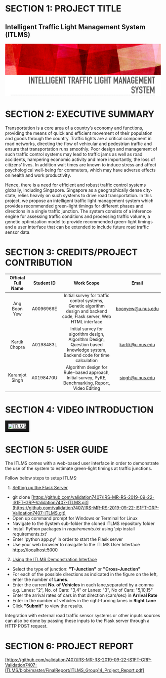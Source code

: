 
# SECTION 1: PROJECT TITLE
Intelligent Traffic Light Management System (ITLMS)
--
![alt text](https://github.com/validation7407/IRS-MR-RS-2019-09-22-IS1FT-GRP-Validation7407-ITLMS/blob/master/poster.png)


# SECTION 2: EXECUTIVE SUMMARY
Transportation is a core area of a country’s economy and functions, providing the means of quick and efficient movement of their population and goods through the country. Traffic lights are a critical component in road networks, directing the flow of vehicular and pedestrian traffic and ensure that transportation runs smoothly. Poor design and management of such traffic control systems may lead to traffic jams as well as road accidents, hampering economic activity and more importantly, the loss of citizens’ lives. In addition wait times are known to induce stress and affect psychological well-being for commuters, which may have adverse effects on health and work productivity.

Hence, there is a need for efficient and robust traffic control systems globally, including Singapore. Singapore as a geographically dense city-state, relies heavily on such systems to drive road transportation. In this project, we propose an intelligent traffic light management system which provides recommended green-light timings for different phases and directions in a single traffic junction. The system consists of a inference engine for assessing traffic conditions and processing traffic volume, a genetic optimization model to provide recommended green-light timings and a user interface that can be extended to include future road traffic sensor data.

# SECTION 3: CREDITS/PROJECT CONTRIBUTION

| Official Full Name|Student ID| Work Scope  |Email|
|:---------:|:-------------:|:-----:|:----:|
|Ang Boon Yew| A0096966E		|Initial survey for traffic control systems, Genetic algorithm design and backend code, Flask server, Web HTML interface |boonyew@u.nus.edu|
|Kartik Chopra|A0198483L		|Initial survey for algorithm design, Algorithm Design, Question based knowledge system, Backend code for time calculation 	|kartik@u.nus.edu|
|Karamjot Singh|A0198470U		| Algorithm design for Rule-based approach, Initial survey, PyKE, Benchmarking, Report, Video Editing	|	singh@u.nus.edu|


# SECTION 4: VIDEO INTRODUCTION
<a href="https://youtu.be/xhr5-ozRhjk" target="_blank"><img src="https://img.youtube.com/vi/xhr5-ozRhjk/0.jpg" 
alt="ITLMS" width="640" height="360" border="10" /></a>


# SECTION 5: USER GUIDE
The ITLMS comes with a web-based user interface in order to demonstrate the use of the system to estimate green-light timings at traffic junctions.


Follow below steps to setup ITLMS:
1. <u>Setting up the Flask Server</u>
-  git clone  [https://github.com/validation7407/IRS-MR-RS-2019-09-22-IS1FT-GRP-Validation7407-ITLMS.git](https://github.com/validation7407/IRS-MR-RS-2019-09-22-IS1FT-GRP-Validation7407-ITLMS.git)
- Open up command prompt for Windows or Terminal for Linux
- Navigate to the System sub-folder the cloned ITLMS repository folder
- Install Python packages in *requirements.txt* using 'pip install requirements.txt'
- Enter 'python app.py' in order to start the Flask server
-  Use your web browser to navigate to the ITLMS User Interface [https://localhost:5000](https://localhost:5000)

2. <u>Using the ITLMS Demonstration Interface</u>

- Select the type of junction: **"T-Junction"** or **"Cross-Junction"**
- For each of the possible directions as indicated in the figure on the left, enter the number of **Lanes**.
- Enter the current **No. of Vehicles** in each lane,separated by a comma e.g. Lanes: "2", No. of Cars: "3,4" or Lanes: "3", No of Cars: "5,10,15"
- Enter the arrival rates of cars in that direction (cars/sec) in **Arrival Rate**
- Enter in the number of vehicles in the right-turning lanes in **Right Lane**
- Click **"Submit"** to view the results.

Integration with external road traffic sensor systems or other inputs sources can also be done by passing these inputs to the Flask server through a HTTP POST request.

# SECTION 6: PROJECT REPORT
[https://github.com/validation7407/IRS-MR-RS-2019-09-22-IS1FT-GRP-Validation7407-ITLMS/blob/master/FinalReport/ITLMS_Group14_Project_Report.pdf]
